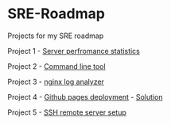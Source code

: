 # SRE-Roadmap
Projects for my SRE roadmap

Project 1 - [Server perfromance statistics](https://roadmap.sh/projects/server-stats)

Project 2 - [Command line tool](https://roadmap.sh/projects/log-archive-tool)

Project 3 - [nginx log analyzer](https://roadmap.sh/projects/nginx-log-analyser)

Project 4 -
[Github pages deployment](https://roadmap.sh/projects/github-actions-deployment-workflow) - [Solution](https://github.com/ifedavid/test-gh-actions) 

Project 5 -
[SSH remote server setup](https://roadmap.sh/projects/ssh-remote-server-setup)